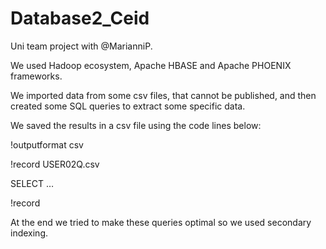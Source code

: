 # Database2_Ceid

Uni team project with @MarianniP.

We used Hadoop ecosystem, Apache HBASE and Apache PHOENIX frameworks.

We imported data from some csv files, that cannot be published, and then created some SQL queries to extract some specific data. 

We saved the results in a csv file using the code lines below:

!outputformat csv

!record USER02Q.csv 

SELECT … 

!record

At the end we tried to make these queries optimal so we used secondary indexing.

